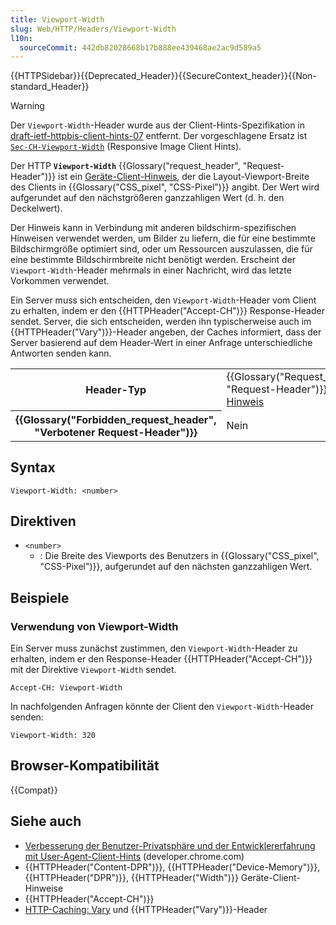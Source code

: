 ```yaml
---
title: Viewport-Width
slug: Web/HTTP/Headers/Viewport-Width
l10n:
  sourceCommit: 442db82028668b17b888ee439468ae2ac9d589a5
---
```


{{HTTPSidebar}}{{Deprecated_Header}}{{SecureContext_header}}{{Non-standard_Header}}

> [!WARNING]
> Der `Viewport-Width`-Header wurde aus der Client-Hints-Spezifikation in [draft-ietf-httpbis-client-hints-07](https://datatracker.ietf.org/doc/html/draft-ietf-httpbis-client-hints-07) entfernt.
> Der vorgeschlagene Ersatz ist [`Sec-CH-Viewport-Width`](https://wicg.github.io/responsive-image-client-hints/#sec-ch-viewport-width) (Responsive Image Client Hints).

Der HTTP **`Viewport-Width`** {{Glossary("request_header", "Request-Header")}} ist ein [Geräte-Client-Hinweis](/de/docs/Web/HTTP/Client_hints), der die Layout-Viewport-Breite des Clients in {{Glossary("CSS_pixel", "CSS-Pixel")}} angibt.
Der Wert wird aufgerundet auf den nächstgrößeren ganzzahligen Wert (d. h. den Deckelwert).

Der Hinweis kann in Verbindung mit anderen bildschirm-spezifischen Hinweisen verwendet werden, um Bilder zu liefern, die für eine bestimmte Bildschirmgröße optimiert sind, oder um Ressourcen auszulassen, die für eine bestimmte Bildschirmbreite nicht benötigt werden.
Erscheint der `Viewport-Width`-Header mehrmals in einer Nachricht, wird das letzte Vorkommen verwendet.

Ein Server muss sich entscheiden, den `Viewport-Width`-Header vom Client zu erhalten, indem er den {{HTTPHeader("Accept-CH")}} Response-Header sendet.
Server, die sich entscheiden, werden ihn typischerweise auch im {{HTTPHeader("Vary")}}-Header angeben, der Caches informiert, dass der Server basierend auf dem Header-Wert in einer Anfrage unterschiedliche Antworten senden kann.

<table class="properties">
  <tbody>
    <tr>
      <th scope="row">Header-Typ</th>
      <td>
        {{Glossary("Request_header", "Request-Header")}},
        <a href="/de/docs/Web/HTTP/Client_hints">Client-Hinweis</a>
      </td>
    </tr>
    <tr>
      <th scope="row">{{Glossary("Forbidden_request_header", "Verbotener Request-Header")}}</th>
      <td>Nein</td>
    </tr>
  </tbody>
</table>

## Syntax

```http
Viewport-Width: <number>
```

## Direktiven

- `<number>`
  - : Die Breite des Viewports des Benutzers in {{Glossary("CSS_pixel", "CSS-Pixel")}}, aufgerundet auf den nächsten ganzzahligen Wert.

## Beispiele

### Verwendung von Viewport-Width

Ein Server muss zunächst zustimmen, den `Viewport-Width`-Header zu erhalten, indem er den Response-Header {{HTTPHeader("Accept-CH")}} mit der Direktive `Viewport-Width` sendet.

```http
Accept-CH: Viewport-Width
```

In nachfolgenden Anfragen könnte der Client den `Viewport-Width`-Header senden:

```http
Viewport-Width: 320
```

## Browser-Kompatibilität

{{Compat}}

## Siehe auch

- [Verbesserung der Benutzer-Privatsphäre und der Entwicklererfahrung mit User-Agent-Client-Hints](https://developer.chrome.com/docs/privacy-security/user-agent-client-hints) (developer.chrome.com)
- {{HTTPHeader("Content-DPR")}}, {{HTTPHeader("Device-Memory")}}, {{HTTPHeader("DPR")}}, {{HTTPHeader("Width")}} Geräte-Client-Hinweise
- {{HTTPHeader("Accept-CH")}}
- [HTTP-Caching: Vary](/de/docs/Web/HTTP/Caching#vary) und {{HTTPHeader("Vary")}}-Header

